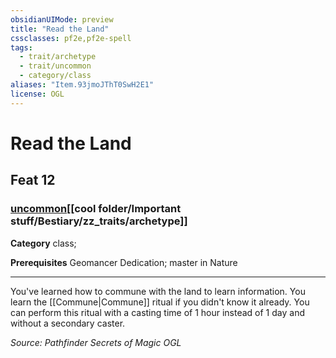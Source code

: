 ```yaml
---
obsidianUIMode: preview
title: "Read the Land"
cssclasses: pf2e,pf2e-spell
tags:
  - trait/archetype
  - trait/uncommon
  - category/class
aliases: "Item.93jmoJThT0SwH2E1"
license: OGL
---
```

# Read the Land
## Feat 12
### [uncommon](cool%20folder/Important%20stuff/Bestiary/zz_traits/uncommon.md "Uncommon Rarity Trait")[[cool folder/Important stuff/Bestiary/zz_traits/archetype]]

**Category** class; 



**Prerequisites** Geomancer Dedication; master in Nature
* * *
You've learned how to commune with the land to learn information. You learn the [[Commune|Commune]] ritual if you didn't know it already. You can perform this ritual with a casting time of 1 hour instead of 1 day and without a secondary caster.

*Source: Pathfinder Secrets of Magic*
*OGL*